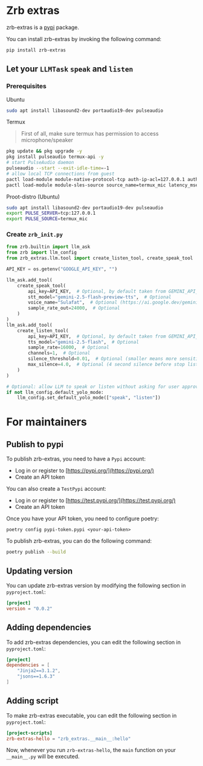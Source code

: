 # Zrb extras

zrb-extras is a [pypi](https://pypi.org) package.

You can install zrb-extras by invoking the following command:

```bash
pip install zrb-extras
```

## Let your `LLMTask` `speak` and `listen`

### Prerequisites

Ubuntu

```bash
sudo apt install libasound2-dev portaudio19-dev pulseaudio
```

Termux

> First of all, make sure termux has permission to access microphone/speaker

```bash
pkg update && pkg upgrade -y
pkg install pulseaudio termux-api -y
# start PulseAudio daemon
pulseaudio --start --exit-idle-time=-1
# allow local TCP connections from guest
pactl load-module module-native-protocol-tcp auth-ip-acl=127.0.0.1 auth-anonymous=1
pactl load-module module-sles-source source_name=termux_mic latency_msec=60
```

Proot-distro (Ubuntu)

```bash
sudo apt install libasound2-dev portaudio19-dev pulseaudio
export PULSE_SERVER=tcp:127.0.0.1
export PULSE_SOURCE=termux_mic
```

### Create `zrb_init.py`

```python
from zrb.builtin import llm_ask
from zrb import llm_config
from zrb_extras.llm.tool import create_listen_tool, create_speak_tool

API_KEY = os.getenv("GOOGLE_API_KEY", "")

llm_ask.add_tool(
    create_speak_tool(
        api_key=API_KEY,  # Optional, by default taken from GEMINI_API_KEY or GOOOGLE_API_KEY
        stt_model="gemini-2.5-flash-preview-tts",  # Optional
        voice_name="Sulafat",  # Optional (https://ai.google.dev/gemini-api/docs/speech-generation#voices)
        sample_rate_out=24000,  # Optional
    )
)
llm_ask.add_tool(
    create_listen_tool(
        api_key=API_KEY,  # Optional, by default taken from GEMINI_API_KEY or GOOOGLE_API_KEY
        tts_model="gemini-2.5-flash",  # Optional
        sample_rate=16000,  # Optional
        channels=1,  # Optional
        silence_threshold=0.01,  # Optional (smaller means more sensitive)
        max_silence=4.0,  # Optional (4 second silence before stop listening)
    )
)

# Optional: allow LLM to speak or listen without asking for user approval
if not llm_config.default_yolo_mode:
    llm_config.set_default_yolo_mode(["speak", "listen"])
```


# For maintainers

## Publish to pypi

To publish zrb-extras, you need to have a `Pypi` account:

- Log in or register to [https://pypi.org/](https://pypi.org/)
- Create an API token

You can also create a `TestPypi` account:

- Log in or register to [https://test.pypi.org/](https://test.pypi.org/)
- Create an API token

Once you have your API token, you need to configure poetry:

```
poetry config pypi-token.pypi <your-api-token>
```

To publish zrb-extras, you can do the following command:

```bash
poetry publish --build
```

## Updating version

You can update zrb-extras version by modifying the following section in `pyproject.toml`:

```toml
[project]
version = "0.0.2"
```

## Adding dependencies

To add zrb-extras dependencies, you can edit the following section in `pyproject.toml`:

```toml
[project]
dependencies = [
    "Jinja2==3.1.2",
    "jsons==1.6.3"
]
```

## Adding script

To make zrb-extras executable, you can edit the following section in `pyproject.toml`:

```toml
[project-scripts]
zrb-extras-hello = "zrb_extras.__main__:hello"
```

Now, whenever you run `zrb-extras-hello`, the `main` function on your `__main__.py` will be executed.
